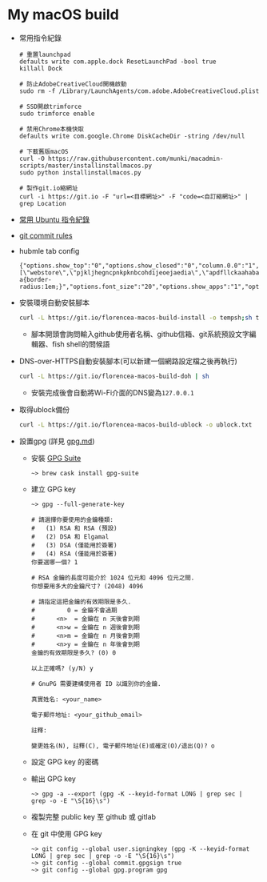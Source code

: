 # My macOS build

-   常用指令紀錄

    ```fish
    # 重置launchpad
    defaults write com.apple.dock ResetLaunchPad -bool true
    killall Dock

    # 防止AdobeCreativeCloud開機啟動
    sudo rm -f /Library/LaunchAgents/com.adobe.AdobeCreativeCloud.plist

    # SSD開啟trimforce
    sudo trimforce enable

    # 禁用Chrome本機快取
    defaults write com.google.Chrome DiskCacheDir -string /dev/null

    # 下載舊版macOS
    curl -O https://raw.githubusercontent.com/munki/macadmin-scripts/master/installinstallmacos.py
    sudo python installinstallmacos.py

    # 製作git.io縮網址
    curl -i https://git.io -F "url=<目標網址>" -F "code=<自訂縮網址>" | grep Location
    ```

-   [常用 Ubuntu 指令紀錄](ubuntu-1804-cmd.md)

-   [git commit rules](git-commit-rules.md)

-   hubmle tab config

    ```text
    {"options.show_top":"0","options.show_closed":"0","column.0.0":"1","column.1.0":"apps","options.auto_close":"1","open.closed":"true","options.hide_options":"1","options.show_recent":"0","options.shadow_color":"transparent","options.highlight_font_color":"#000","options.show_root":"0","options.show_devices":"0","apps.order":"[\"webstore\",\"pjkljhegncpnkpknbcohdijeoejaedia\",\"apdfllckaahabafndbhieahigkjlhalf\",\"pnhechapfaindjhompbnflcldabbghjo\",\"blpcfgokakmgnkcojhhkbfbldkacnbeo\",\"aohghmighlieiainnegkcijnfilokake\",\"aapocclcgogkmnckokdopfmhonfmgoek\",\"felcaaldnbdncclmgdcncolpebgiejap\"]","options.show_weather":"0","options.highlight_color":"#f1f1f1","options.width":"0.656","options.background_color":"#fafafa","options.font_color":"#333","options.lock":"1","options.css":"#main a{border-radius:1em;}","options.font_size":"20","options.show_apps":"1","options.show_2":"0"}
    ```

-   安裝環境自動安裝腳本

    ```bash
    curl -L https://git.io/florencea-macos-build-install -o tempsh;sh tempsh
    ```

    -   腳本開頭會詢問輸入github使用者名稱、github信箱、git系統預設文字編輯器、fish shell的問候語

-   DNS-over-HTTPS自動安裝腳本(可以新建一個網路設定檔之後再執行)

    ```bash
    curl -L https://git.io/florencea-macos-build-doh | sh
    ```

    -   安裝完成後會自動將Wi-Fi介面的DNS變為`127.0.0.1`

-   取得ublock備份

    ```bash
    curl -L https://git.io/florencea-macos-build-ublock -o ublock.txt
    ```

-   設置gpg (詳見 [gpg.md](gpg.md))

    -   安裝 [GPG Suite](https://gpgtools.org/)

        ```fish
        ~> brew cask install gpg-suite
        ```

    -   建立 GPG key

        ```fish
        ~> gpg --full-generate-key

        # 請選擇你要使用的金鑰種類:
        #   (1) RSA 和 RSA (預設)
        #   (2) DSA 和 Elgamal
        #   (3) DSA (僅能用於簽署)
        #   (4) RSA (僅能用於簽署)
        你要選哪一個? 1

        # RSA 金鑰的長度可能介於 1024 位元和 4096 位元之間.
        你想要用多大的金鑰尺寸? (2048) 4096

        # 請指定這把金鑰的有效期限是多久.
        #         0 = 金鑰不會過期
        #      <n>  = 金鑰在 n 天後會到期
        #      <n>w = 金鑰在 n 週後會到期
        #      <n>m = 金鑰在 n 月後會到期
        #      <n>y = 金鑰在 n 年後會到期
        金鑰的有效期限是多久? (0) 0

        以上正確嗎? (y/N) y

        # GnuPG 需要建構使用者 ID 以識別你的金鑰.

        真實姓名: <your_name>

        電子郵件地址: <your_github_email>

        註釋:

        變更姓名(N), 註釋(C), 電子郵件地址(E)或確定(O)/退出(Q)? o
        ```

    -   設定 GPG key 的密碼

    -   輸出 GPG key

        ```fish
        ~> gpg -a --export (gpg -K --keyid-format LONG | grep sec | grep -o -E "\S{16}\s")
        ```

    -   複製完整 public key 至 github 或 gitlab

    -   在 git 中使用 GPG key

        ```fish
        ~> git config --global user.signingkey (gpg -K --keyid-format LONG | grep sec | grep -o -E "\S{16}\s")
        ~> git config --global commit.gpgsign true
        ~> git config --global gpg.program gpg
        ```
